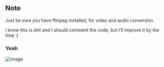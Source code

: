 ## Note
Just be sure you have ffmpeg installed, for video and audio conversion.

I know this is shit and I should comment the code, but I'll improve it by the time :)


### Yeah
![image](https://github.com/ManuelVolador/ytdownloader/assets/92763328/9cf1c62c-9357-480d-ab18-7e62ceb83919)

